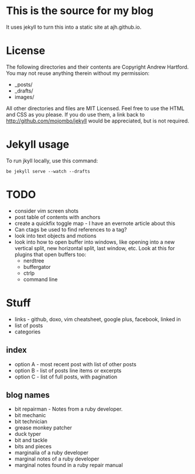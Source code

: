 # This is the source for my blog

It uses jekyll to turn this into a static site at ajh.github.io.

# License

The following directories and their contents are Copyright Andrew Hartford. You may not reuse anything therein without my permission:

* \_posts/
* \_drafts/
* images/

All other directories and files are MIT Licensed. Feel free to use the HTML and CSS as you please. If you do use them, a link back to http://github.com/mojombo/jekyll would be appreciated, but is not required.

# Jekyll usage

To run jkyll locally, use this command:

    be jekyll serve --watch --drafts

# TODO

* consider vim screen shots
* post table of contents with anchors
* create a quickfix toggle map - I have an evernote article about this
* Can ctags be used to find references to a tag?
* look into text objects and motions
* look into how to open buffer into windows, like opening into a new
  vertical split, new horizontal split, last window, etc. Look at this
  for plugins that open buffers too:
  * nerdtree
  * buffergator
  * ctrlp
  * command line

# Stuff

* links - github, doxo, vim cheatsheet, google plus, facebook, linked in
* list of posts
* categories

## index

* option A - most recent post with list of other posts
* option B - list of posts line items or excerpts
* option C - list of full posts, with pagination

## blog names

* bit repairman - Notes from a ruby developer.
* bit mechanic
* bit technician
* grease monkey patcher
* duck typer
* bit and tackle
* bits and pieces
* marginalia of a ruby developer
* marginal notes of a ruby developer
* marginal notes found in a ruby repair manual

